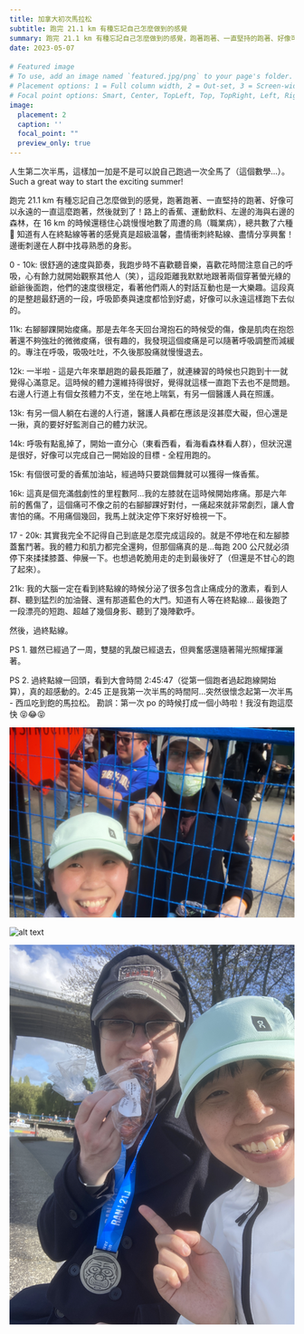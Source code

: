 ```yaml
---
title: 加拿大初次馬拉松
subtitle: 跑完 21.1 km 有種忘記自己怎麼做到的感覺
summary: 跑完 21.1 km 有種忘記自己怎麼做到的感覺，跑著跑著、一直堅持的跑著、好像可以永遠的一直這麼跑著，然後就到了！...
date: 2023-05-07

# Featured image
# To use, add an image named `featured.jpg/png` to your page's folder.
# Placement options: 1 = Full column width, 2 = Out-set, 3 = Screen-width
# Focal point options: Smart, Center, TopLeft, Top, TopRight, Left, Right, BottomLeft, Bottom, BottomRight
image:
  placement: 2
  caption: ''
  focal_point: ""
  preview_only: true
---
```


人生第二次半馬，這樣加一加是不是可以說自己跑過一次全馬了（這個數學...）。Such a great way to start the exciting summer! 

跑完 21.1 km 有種忘記自己怎麼做到的感覺，跑著跑著、一直堅持的跑著、好像可以永遠的一直這麼跑著，然後就到了！路上的香蕉、運動飲料、左邊的海與右邊的森林，在 16 km 的時候還穩住心跳慢慢地數了周遭的鳥（職業病），總共數了六種 🙂 
知道有人在終點線等著的感覺真是超級溫馨，盡情衝刺終點線、盡情分享興奮！邊衝刺邊在人群中找尋熟悉的身影。

0 - 10k: 很舒適的速度與節奏，我跑步時不喜歡聽音樂，喜歡花時間注意自己的呼吸，心有餘力就開始觀察其他人（笑），這段距離我默默地跟著兩個穿著螢光綠的爺爺後面跑，他們的速度很穩定，看著他們兩人的對話互動也是一大樂趣。這段真的是整趟最舒適的一段，呼吸節奏與速度都恰到好處，好像可以永遠這樣跑下去似的。

11k: 右腳腳踝開始痠痛。那是去年冬天回台灣抱石的時候受的傷，像是肌肉在抱怨著還不夠強壯的微微痠痛，很有趣的，我發現這個痠痛是可以隨著呼吸調整而減緩的。專注在呼吸，吸吸吐吐，不久後那股痛就慢慢退去。

12k: 一半啦 - 這是六年來單趟跑的最長距離了，就連練習的時候也只跑到十一就覺得心滿意足。這時候的體力還維持得很好，覺得就這樣一直跑下去也不是問題。右邊人行道上有個女孩體力不支，坐在地上喘氣，有另一個醫護人員在照護。

13k: 有另一個人躺在右邊的人行道，醫護人員都在應該是沒甚麼大礙，但心還是一揪，真的要好好監測自己的體力狀況。

14k: 呼吸有點亂掉了，開始一直分心（東看西看，看海看森林看人群），但狀況還是很好，好像可以完成自己一開始設的目標 - 全程用跑的。

15k: 有個很可愛的香蕉加油站，經過時只要跳個舞就可以獲得一條香蕉。

16k: 這真是個充滿戲劇性的里程數阿...我的左膝就在這時候開始疼痛。那是六年前的舊傷了，這個痛可不像之前的右腳腳踝好對付，一痛起來就非常劇烈，讓人會害怕的痛。不用痛個幾回，我馬上就決定停下來好好檢視一下。

17 - 20k: 其實我完全不記得自己到底是怎麼完成這段的。就是不停地在和左腳膝蓋奮鬥著。我的體力和肌力都完全還夠，但那個痛真的是...每跑 200 公尺就必須停下來揉揉膝蓋、伸展一下。也想過乾脆用走的走到最後好了（但還是不甘心的跑了起來）。

21k: 我的大腦一定在看到終點線的時候分泌了很多包含止痛成分的激素，看到人群、聽到猛烈的加油聲、還有那道藍色的大門。知道有人等在終點線... 最後跑了一段漂亮的短跑、超越了幾個身影、聽到了幾陣歡呼。

然後，過終點線。

PS 1. 雖然已經過了一周，雙腿的乳酸已經退去，但興奮感還隨著陽光照耀揮灑著。

PS 2. 過終點線一回頭，看到大會時間 2:45:47（從第一個跑者過起跑線開始算），真的超感動的。2:45 正是我第一次半馬的時間阿...突然很懷念起第一次半馬 - 西瓜吃到飽的馬拉松。
勘誤：第一次 po 的時候打成一個小時啦！我沒有跑這麼快 😝😂😝

![alt text](featured.jpg)

![alt text](me.jpg)

![alt text](IMG_2905.jpg)